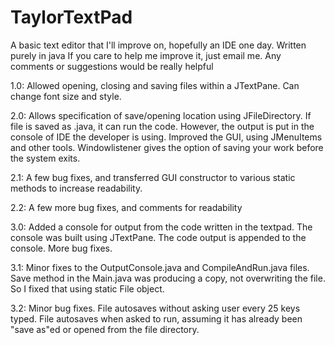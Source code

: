 # TaylorTextPad
A basic text editor that I'll improve on, hopefully an IDE one day. Written purely in java
If you care to help me improve it, just email me. Any comments or suggestions would be really helpful

1.0: Allowed opening, closing and saving files within a JTextPane. Can change font size and style.

2.0: Allows specification of save/opening location using JFileDirectory. If file is saved as .java, it can run the code. 
However, the output is put in the console of IDE the developer is using. Improved the GUI, using JMenuItems and other tools.
Windowlistener gives the option of saving your work before the system exits.

2.1: A few bug fixes, and transferred GUI constructor to various static methods to increase readability.

2.2: A few more bug fixes, and comments for readability

3.0: Added a console for output from the code written in the textpad. The console was built using JTextPane. The code output is appended to the console. More bug fixes.

3.1: Minor fixes to the OutputConsole.java and CompileAndRun.java files. Save method in the Main.java was producing a copy, not overwriting the file. So I fixed that using static File object. 

3.2: Minor bug fixes. File autosaves without asking user every 25 keys typed. File autosaves when asked to run, assuming it has already been "save as"ed or opened from the file directory.
